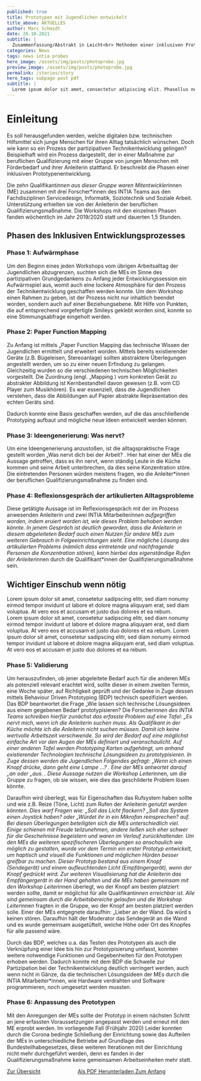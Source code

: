 ```yaml
---
published: true
title: Prototypen mit Jugendlichen entwickelt
title_above: AKTUELLES
author: Marc Schmidt
date: 26.10.2021
subtitle: |
  Zusammenfassung/Abstrakt in Leicht<br> Methoden einer inklusiven Prototypenentwicklung mit Jugendlichen mit Beeinträchtigung. Das INTIA Projekt strebt eine Technikentwicklung an, die Jugendliche aus dem Kontext der Behinderten und Jugendhilfe partizipativ mitgestalten.
categories: News
tags: news intia probes
hero_image: /assets/img/posts/photoprobe.jpg
preview_image: /assets/img/posts/photoprobe.jpg
permalink: /stories/story
hero_tags: subpage post pdf
subtitle: |
  Lorem ipsum dolor sit amet, consectetur adipiscing elit. Phasellus nec iaculis mauris.
---
```


# Einleitung

Es soll herausgefunden werden, welche digitalen bzw. technischen Hilfsmittel sich junge Menschen für
ihren Alltag tatsächlich wünschen. Doch wie kann so ein Prozess der partizipativen Technikentwicklung
gelingen? Beispielhaft wird ein Prozess dargestellt, der in einer Maßnahme zur beruflichen
Qualifizierung mit einer Gruppe von jungen Menschen mit Förderbedarf und ihrer Anleiterin stattfand.
Er beschreibt die Phasen einer inklusiven Prototypenentwicklung.

Die zehn Qualifikant*innen aus dieser Gruppe waren Mitentwickler*innen (ME) zusammen mit drei
Forscher\*innen des INTIA Teams aus den Fachdisziplinen Servicedesign, Informatik, Soziotechnik und
Soziale Arbeit. Unterstützung erhielten sie von der Anleiterin der beruflichen
Qualifizierungsmaßnahme. Die Workshops mit den einzelnen Phasen fanden wöchentlich im Jahr
2019/2020 statt und dauerten 1,5 Stunden.

## Phasen des Inklusiven Entwicklungsprozesses

### Phase 1: Aufwärmphase

Um den Beginn eines jeden Workshops vom übrigen Arbeitsalltag der Jugendlichen abzugrenzen,
suchten sich die MEs im Sinne des partizipativen Grundgedankens zu Anfang jeder
Entwicklungssession ein Aufwärmspiel aus, womit auch eine lockere Atmosphäre für den Prozess der
Technikentwicklung geschaffen werden konnte. Um dem Workshop einen Rahmen zu geben, ist der
Prozess nicht nur inhaltlich beendet worden, sondern auch auf einer Beziehungsebene. Mit Hilfe von
Punkten, die auf entsprechend vorgefertigte Smileys geklebt worden sind, konnte so eine
Stimmungsabfrage eingeholt werden.

### Phase 2: Paper Function Mapping

Zu Anfang ist mittels „Paper Function Mapping das technische Wissen der Jugendlichen ermittelt und
erweitert worden. Mittels bereits existierender Geräte (z.B. Bügeleisen, Stereoanlage) sollten
abstraktere Überlegungen angestellt werden, um so zu einer neuen Erfindung zu gelangen.
Gleichzeitig wurden so die verschiedenen technischen Möglichkeiten vorgestellt. Die Zuordnung (engl.
„Mapping ) vom konkreten Gerät zu abstrakter Abbildung ist Kernbestandteil davon gewesen (z.B.
vom CD Player zum Musikhören). Es war essenziell, dass die Jugendlichen verstehen, dass die
Abbildungen auf Papier abstrakte Repräsentation des echten Geräts sind.

Dadurch konnte eine Basis geschaffen werden, auf die das anschließende Prototyping aufbaut und
mögliche neue Ideen entwickelt werden können.

### Phase 3: Ideengenerierung: Was nervt?

Um eine Ideengenerierung anzustoßen, ist die alltagspraktische Frage gestellt worden „Was nervt dich
bei der Arbeit? . Hier hat einer der MEs die Aussage getroffen, dass es ihn nervt, wenn ständig Leute
in die Küche kommen und seine Arbeit unterbrechen, da dies seine Konzentration störe. Die
eintretenden Personen würden meistens fragen, wo die Anleiter\*innen der beruflichen
Qualifizierungsmaßnahme zu finden sind.

### Phase 4: Reflexionsgespräch der artikulierten Alltagsprobleme

Diese getätigte Aussage ist im Reflexionsgespräch mit der im Prozess anwesenden Anleiterin und zwei
INTIA Mitarbeiter*innen aufgegriffen worden, indem eruiert worden ist, wie dieses Problem behoben
werden könnte. In jenem Gespräch ist deutlich geworden, dass die Anleiterin in diesem abgeleiteten
Bedarf auch einen Nutzen für andere MEs zum weiteren Gebrauch in Folgeeinrichtungen sieht. Eine
mögliche Lösung des artikulierten Problems (nämlich dass eintretende und nachfragende Personen die
Konzentration stören), kann hierbei das eigenständige Rufen der Anleiter*innen durch die
Qualifikant\*innen der Qualifizierungsmaßnahme sein.

<div class="highlighter two-columns">

## Wichtiger Einschub wenn nötig

Lorem ipsum dolor sit amet, consetetur sadipscing elitr, sed diam nonumy eirmod tempor invidunt ut labore et dolore magna aliquyam erat, sed diam voluptua. At vero eos et accusam et justo duo dolores et ea rebum.
<br>
Lorem ipsum dolor sit amet, consetetur sadipscing elitr, sed diam nonumy eirmod tempor invidunt ut labore et dolore magna aliquyam erat, sed diam voluptua. At vero eos et accusam et justo duo dolores et ea rebum. Lorem ipsum dolor sit amet, consetetur sadipscing elitr, sed diam nonumy eirmod tempor invidunt ut labore et dolore magna aliquyam erat, sed diam voluptua. At vero eos et accusam et justo duo dolores et ea rebum.

</div>

### Phase 5: Validierung

Um herauszufinden, ob jener abgeleitete Bedarf auch für die anderen MEs als potenziell relevant
erachtet wird, sollte dieser in einem zweiten Termin, eine Woche später, auf Richtigkeit geprüft und
der Gedanke in Zuge dessen mittels Behaviour Driven Prototyping (BDP) technisch spezifiziert werden.
Das BDP beantwortet die Frage „Wie lassen sich technische Lösungsideen aus einem gegebenen
Bedarf prototypisieren? Die Forscher*innen des INTIA Teams schreiben hierfür zunächst das erfasste
Problem auf eine Tafel: „Es nervt mich, wenn ich die Anleiterin suchen muss. Als Qualifikant in der
Küche möchte ich die Anleiterin nicht suchen müssen. Damit ich keine wertvolle Arbeitszeit
verschwende. So wird der Bedarf auf eine möglichst einfache Art vor den Augen der MEs definiert und
veranschaulicht. Auf einer anderen Tafel werden Prototyping Karten aufgehängt, um anhand
existierender Technologien technische Lösungsideen zu prototypisieren. In Zuge dessen werden die
Jugendlichen Folgendes gefragt: „Wenn ich einen Knopf drücke, dann geht eine Lampe …? . Eine der
MEs antwortet darauf „an oder „aus. . Diese Aussage nutzen die Workshop Leiter*innen, um die
Gruppe zu fragen, ob sie wissen, wie dies das geschilderte Problem lösen könnte.

Daraufhin wird überlegt, was für Eigenschaften das Rufsystem haben sollte und wie z.B. Reize (Töne,
Licht) zum Rufen der Anleiter*in genutzt werden könnten. Dies warf Fragen wie: „Soll das Licht
flackern? „Soll das System einen Joystick haben? oder „Würdet ihr in ein Mikrofon reinsprechen?
auf. Bei diesen Überlegungen beteiligten sich die MEs unterschiedlich viel. Einige schienen mit Freude
teilzunehmen, andere ließen sich eher schwer für die Geschehnisse begeistern und waren im Verlauf
zurückhaltender. Um den MEs die weiteren spezifischeren Überlegungen so anschaulich wie möglich zu
gestalten, wurde vor dem Termin ein erster Prototyp entwickelt, um haptisch und visuell die
Funktionen und möglichen Hürden besser greifbar zu machen. Dieser Prototyp bestand aus einem
Knopf (Sendegerät) und einem aufleuchtenden Licht (Empfängergerät), wenn der Knopf gedrückt wird.
Zur weiteren Visualisierung hat die Anleiterin das Empfängergerät in der Hand gehalten und die MEs
haben gemeinsam mit den Workshop Leiter*innen überlegt, wo der Knopf am besten platziert werden
sollte, damit er möglichst für alle Qualifikant*innen erreichbar ist. Alle sind gemeinsam durch die
Arbeitsbereiche gelaufen und die Workshop Leiter*innen fragten in die Gruppe, wo der Knopf am
besten platziert werden solle. Einer der MEs entgegnete daraufhin: „Lieber an der Wand. Da würd s
keinen stören. Daraufhin hält der Moderator das Sendegerät an die Wand und es wurde gemeinsam
ausgetüftelt, welche Höhe oder Ort des Knopfes für alle passend wäre.

Durch das BDP, welches u.a. das Testen des Prototypen als auch die Verknüpfung einer Idee bis hin
zur Prototypisierung umfasst, konnten weitere notwendige Funktionen und Gegebenheiten für den
Prototypen erhoben werden. Dadurch konnte mit dem BDP die Schwelle zur Partizipation bei der
Technikentwicklung deutlich verringert werden, auch wenn nicht in Gänze, da die technischen
Lösungsideen der MEs durch die INTIA Mitarbeiter\*innen, wie Hardware verdrahten und Software
programmieren, noch umgesetzt werden mussten.

### Phase 6: Anpassung des Prototypen

Mit den Anregungen der MEs sollte der Prototyp in einem nächsten Schritt an jene erfassten
Voraussetzungen angepasst werden und erneut mit den ME erprobt werden. Im vorliegende Fall
(Frühjahr 2020) Leider konnten durch die Corona bedingte Schließung der Einrichtung sowie das
Aufteilen der MEs in unterschiedliche Betriebe auf Grundlage des Bundesteilhabegesetzes, diese
weiteren Iterationen mit der Einrichtung nicht mehr durchgeführt werden, denn es fanden in der
Qualifizierungsmaßnahme keine gemeinsamen Arbeitseinheiten mehr statt.

<div class="columns">
<div class="column left">
  <a  href=""  class="button is-rounded is-dark { % if item.link == page.url % } { % endif % }">
      <span class="icon is-small">
          <i class="fas fa-chevron-left"></i>
      </span>
      <span>Zur Übersicht</span>
  </a>
</div>
  <div class="column right">
  <a  href=""  class="button is-rounded is-dark { % if item.link == page.url % } { % endif % }">
      <span>Als PDF Herunterladen</span>
      <span class="icon is-small">
          <i class="fas fa-chevron-right"></i>
      </span>
  </a>
  <a  href=""  class="button is-rounded is-dark { % if item.link == page.url % } { % endif % }">
      <span>Zum Anfang</span>
      <span class="icon is-small">
          <i class="fas fa-chevron-left"></i>
      </span>
  </a>
</div>
